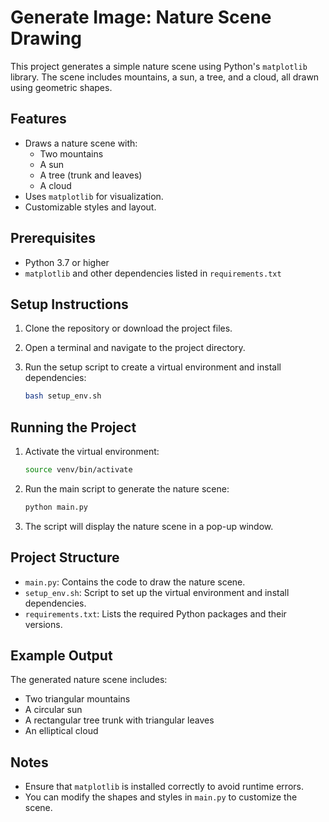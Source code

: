 # Generate Image: Nature Scene Drawing

This project generates a simple nature scene using Python's `matplotlib` library. The scene includes mountains, a sun, a tree, and a cloud, all drawn using geometric shapes.

## Features

- Draws a nature scene with:
  - Two mountains
  - A sun
  - A tree (trunk and leaves)
  - A cloud
- Uses `matplotlib` for visualization.
- Customizable styles and layout.

## Prerequisites

- Python 3.7 or higher
- `matplotlib` and other dependencies listed in `requirements.txt`

## Setup Instructions

1. Clone the repository or download the project files.
2. Open a terminal and navigate to the project directory.
3. Run the setup script to create a virtual environment and install dependencies:

   ```bash
   bash setup_env.sh
   ```

## Running the Project

1. Activate the virtual environment:

   ```bash
   source venv/bin/activate
   ```

2. Run the main script to generate the nature scene:

   ```bash
   python main.py
   ```

3. The script will display the nature scene in a pop-up window.

## Project Structure

- `main.py`: Contains the code to draw the nature scene.
- `setup_env.sh`: Script to set up the virtual environment and install dependencies.
- `requirements.txt`: Lists the required Python packages and their versions.

## Example Output

The generated nature scene includes:

- Two triangular mountains
- A circular sun
- A rectangular tree trunk with triangular leaves
- An elliptical cloud

## Notes

- Ensure that `matplotlib` is installed correctly to avoid runtime errors.
- You can modify the shapes and styles in `main.py` to customize the scene.
